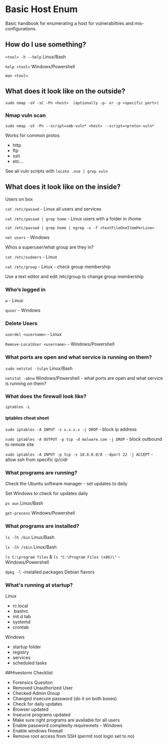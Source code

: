 # Basic Host Enum

Basic handbook for enumerating a host for vulnerabiltiies and mis-configurations.

## How do I use something?

  `<tool> -h --help` Linux/Bash
  
  `help <tool>`  Windows/Powershell
  
  `man <tool>` 

## What does it look like on the outside?

  `sudo nmap -sV -sC -Pn <host>  (optionally -p- or -p <specific port>)`
  
### Nmap vuln scan
  
  `sudo nmap -sV -Pn --script=smb-vuln* <host> --script=<proto>-vuln*` 
  
Works for common protos

  * http 
  * ftp 
  * ssh
  * etc… 

See all vuln scripts with `locate .nse | grep vuln`

## What does it look like on the inside?

  Users on box
  
  `cat /etc/passwd`  - Linux all users and services
  
  `cat /etc/passwd | grep home` - Linux users with a folder in /home
  
  `cat /etc/passwd | grep home | egrep -v -f <textFileOneItemPerLine>`
  
  `net users`  - Windows
  
  Whos a superuser/what group are they in? 
  
  `cat /etc/sudoers` - Linux
  
  `cat /etc/group` - Linux - check group membership
  
  Use a text editor and edit /etc/group to change group membership
  
 ### Who’s logged in
  
  `w` - Linux 
  
  `quser`  - Windows
  
 ### Delete Users
 
 `userdel <username>` - Linux 
 
 `Remove-LocalUser <username>` - Windows/Powershell
  
 ### What ports are open and what service is running on them?
  
  `sudo netstat -tulpn`    Linux/Bash 
  
  `netstat -abno`     Windows/Powershell - what ports are open and what service is running on them? 
  
  ### What does the firewall look like? 
  
  `iptables -L`
  
  #### iptables cheat sheet
  
  `sudo iptables -A INPUT -s x.x.x.x -j DROP`  - block ip address
  
  `sudo iptables -A OUTPUT -p tcp -d malware.com -j DROP`  - block outbound to remote site
  
  `sudo iptables -A INPUT -p tcp -s 10.0.0.0/8 --dport 22 -j ACCEPT`  - allow ssh from specific ip/cidr
  
  ### What programs are running? 
  
  Check the Ubuntu software manager - set updates to daily 
  
  Set Windows to check for updates daily 
  
  `ps aux`   Linux/Bash
  
  `get-process`   Windows/Powershell 
  
  ### What programs are installed? 
  
  `ls -lh /bin`  Linux/Bash
  
  `ls -lh /sbin` Linux/Bash
  
  `ls C:\program files` & `ls "C:\Program Files (x86)\"`  - Windows/Powershell 
  
  `dpkg -l` -installed packages Debian flavors
  
  ### What's running at startup? 
  
  Linux 
  
  * rc.local
  * .bashrc
  * init.d tab
  * systemd
  * crontab
  
  Windows 
  
  * startup folder
  * registry
  * services
  * scheduled tasks

##Hivestorm Checklist

* Forensics Quesiton 
* Removed Unauthorized User
* Checked Admin Group
* Changed insecure password (do it on both boxes)
* Check for daily updates
* Browser updated
* Inseucre programs updated
* Make sure right programs are available for all users
* Enable password complexity requiremets - Windows
* Enable windows firewall
* Remove root access from SSH (permit root login set to no)
